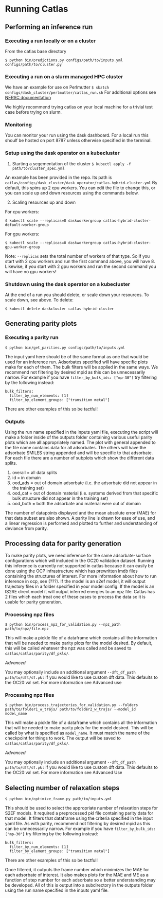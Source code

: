 # Running Catlas

## Performing an inference run
### Executing a run locally or on a cluster
From the catlas base directory
```
$ python bin/predictions.py configs/path/to/inputs.yml configs/path/to/cluster.py
```

### Executing a run on a slurm managed HPC cluster
We have an example for use on Perlmutter
```$ sbatch configs/dask_cluster/perlmutter/catlas_run.sh```
For additional options see [NERSC documentation](https://docs.nersc.gov/jobs/)

We highly recommend trying catlas on your local machine for a trivial test case before trying on slurm.

### Monitoring
You can monitor your run using the dask dashboard. For a local run this shoulf be hosted on port 8787 unless otherwise specified in the terminal.


### Setup using the dask operator on a kubecluster
1. Starting a segementation of the cluster
```$ kubectl apply -f path/to/cluster_spec.yml```

An example has been provided in the repo. Its path is `catlas/configs/dask_cluster/dask_operator/catlas-hybrid-cluster.yml` By default, this spins up 2 cpu workers. You can edit the file to change this, or you can scale up and down resources using the commands below.


2. Scaling resources up and down

For cpu workers:


```$ kubectl scale --replicas=8 daskworkergroup catlas-hybrid-cluster-default-worker-group```



For gpu workers:

```$ kubectl scale --replicas=0 daskworkergroup catlas-hybrid-cluster-gpu-worker-group```

Note: `--replicas` sets the total number of workers of that type. So if you start with 2 cpu workers and run the first command above, you will have 8. Likewise, if you start with 2 gpu workers and run the second command you will have no gpu workers!



### Shutdown using the dask operator on a kubecluster
At the end of a run you should delete, or scale down your resources. To scale down, see above. To delete:

```$ kubectl delete daskcluster catlas-hybrid-cluster```

## Generating parity plots
### Executing a parity run
```
$ python bin/get_parities.py configs/path/to/inputs.yml
```
The input yaml here should be of the same format as one that would be used for an inference run. Adsorbates specified will have specific plots make for each of them. The bulk filters will be applied in the same ways. We recommend not filtering by desired mpid as this can be unnecessarily narrow. For example if you have `filter_by_bulk_ids: ["mp-30"]` try filtering by the following instead:
```
bulk_filters:
  filter_by_num_elements: [1]
  filter_by_element_groups: ["transition metal"]
```
There are other examples of this so be tactful!

### Outputs
Using the run name specified in the inputs yaml file, executing the script will make a folder inside of the outputs folder containing various useful parity plots which are all appropriately named. The plot with general appended to the file name contains data for all adsorbates. The others will have the adsorbate SMILES string appended and will be specific to that adsorbate. For each file there are a number of subplots which show the different data splits.
1. overall = all data splits 
2. id = in domain
3. ood_ads = out of domain adsorbate (i.e. the adsorbate did not appear in the training set)
4. ood_cat = out of domain material (i.e. systems derived from that specific bulk structure did not appear in the training set)
4. ood_both = both the adsorbate and material were out of domain

The number of datapoints displayed and the mean absolute error (MAE) for that data subset are also shown. A parity line is drawn for ease of use, and a linear regression is performed and plotted to further and understanding of deviance from parity.

## Processing data for parity generation
To make parity plots, we need inference for the same adsorbate-surface configurations which will included in the OC20 validation dataset. Running this inference is currently not supported in catlas because it can easily be done using the OCP infrastructure which has prewritten lmdb files containing the structures of interest. For more information about how to run inference in ocp, see (???). If the model is an s2ef model, it will output trajectory files in a folder specified in your model config. If the model is an IS2RE direct model it will output inferred energies to an npz file. Catlas has 2 files which each treat one of these cases to process the data so it is usable for parity generation.

### Processing npz files
```
$ python bin/process_npz_for_validation.py --npz_path path/to/npz/file.npz
```

This will make a pickle file of a dataframe which contains all the information that will be needed to make parity plots for the model desired. By default, this will be called whatever the npz was called and be saved to `catlas/catlas/parity/df_pkls/`.


*Advanced*

You may optionally include an additional argument `--dft_df_path path/to/dft/df.pkl` if you would like to use custom dft data. This defaults to the OC20 val set. For more information see Advanced use

### Processing npz files
```
$ python bin/process_trajectories_for_validation.py --folders path/to/folder1_w_trajs/ path/to/folder2_w_trajs/ --model_id model_name
```

This will make a pickle file of a dataframe which contains all the information that will be needed to make parity plots for the model desired. This will be called by what is specified as `model_name`. It must match the name of the checkpoint for things to work. The output will be saved to `catlas/catlas/parity/df_pkls/`.


*Advanced*

You may optionally include an additional argument `--dft_df_path path/to/dft/df.pkl` if you would like to use custom dft data. This defaults to the OC20 val set. For more information see Advanced Use

## Selecting number of relaxation steps
```
$ python bin/optimize_frame.py path/to/inputs.yml
```

This should be used to select the appropriate number of relaxation steps for S2EF models. It required a preprocessed pkl file containing parity data for that model. It filters that dataframe using the criteria specified in the input yaml file. As with parity, recommend not filtering by desired mpid as this can be unnecessarily narrow. For example if you have `filter_by_bulk_ids: ["mp-30"]` try filtering by the following instead:
```
bulk_filters:
  filter_by_num_elements: [1]
  filter_by_element_groups: ["transition metal"]
```
There are other examples of this so be tactful!


Once filtered, it outputs the frame number which minimizes the MAE for each adsorbate of interest. It also makes plots for the MAE and ME as a function of step number for each adsorbate so a better understanding may be developed. All of this is output into a subdirectory in the outputs folder using the run name specified in the inputs yaml file. 